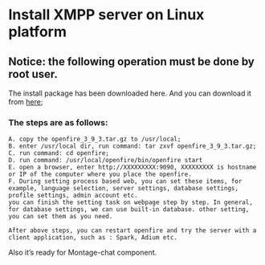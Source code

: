 Install XMPP server on Linux platform
==============

## Notice: the following operation must be done by root user.
  The install package has been downloaded here. And you can download it from [here](http://igniterealtime.org/downloads/index.jsp);
### The steps are as follows:
    A. copy the openfire_3_9_3.tar.gz to /usr/local;
    B. enter /usr/local dir, run command: tar zxvf openfire_3_9_3.tar.gz;
    C. run command: cd openfire;
    D. run command: /usr/local/openfire/bin/openfire start
    E. open a browser, enter http://XXXXXXXXX:9090, XXXXXXXXX is hostname or IP of the computer where you place the openfire.
    F. During setting process based web, you can set these items, for example, language selection, server settings, database settings, profile settings, admin account etc.
    you can finish the setting task on webpage step by step. In general, for database settings, we can use built-in database. other setting, you can set them as you need.

    After above steps, you can restart openfire and try the server with a client application, such as : Spark, Adium etc. 


Also it’s ready for Montage-chat component.

